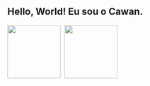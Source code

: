 ## Hello, World! Eu sou o Cawan.

<div>
  <span>
    <img height="120em" src="https://github-readme-stats.vercel.app/api?username=CawanRamos&show_icons=true&theme=dark" >
 </span>
<span>
  <img width="1px" >
</span>
<span>
<img height="120em" src="https://github-readme-stats.vercel.app/api/top-langs/?username=CawanRamos&hide_progress=true" >
 </span>
</div>









